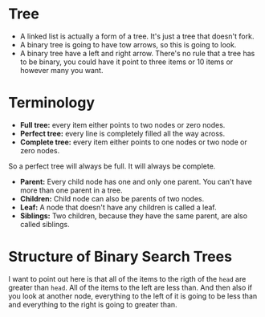 # Tree

- A linked list is actually a form of a tree. It's just a tree that doesn't fork.
- A binary tree is going to have tow arrows, so this is going to look.
- A binary tree have a left and right arrow. There's no rule that a tree has to be binary, you could have it point to three items or 10 items or however many you want.

# Terminology

- **Full tree:** every item either points to two nodes or zero nodes.
- **Perfect tree:** every line is completely filled all the way across.
- **Complete tree:** every item either points to one nodes or two node or zero nodes.

So a perfect tree will always be full. It will always be complete.

- **Parent:** Every child node has one and only one parent. You can't have more than one parent in a tree.
- **Children:** Child node can also be parents of two nodes.
- **Leaf:** A node that doesn't have any children is called a leaf.
- **Siblings:** Two children, because they have the same parent, are also called siblings.

# Structure of Binary Search Trees

I want to point out here is that all of the items to the rigth of the `head` are greater than `head`. All of the items to the left are less than. And then also if you look at another node, everything to the left of it is going to be less than and everything to the right is going to greater than.
